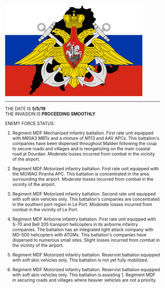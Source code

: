 ![alt text](https://github.com/WulfyWulf/CLIMB-MOUNT-OLYMPUS/blob/master/MISSION-00/olympus.png "Invasion of Malden")
***

THE DATE IS **5/5/19**<br>
THE INVASION IS **PROCEEDING SMOOTHLY**<br>

ENEMY FORCE STATUS:<br>



1. Regiment MDF Mechanized infantry battalion. First rate unit equipped with M60A3 MBTs and a mixture of M113 and AAV APCs. This battalion's companies have been dispersed throughout Malden following the coup to secure roads and villages and is reorganizing on the main coastal road at Dourdan. *Moderate* losses incurred from combat in the vicinity of the airport.<br>

2. Regiment MDF Motorized infantry battalion. First rate unit equipped with the MOWAG Piranha APC. This battalion is concentrated in the area surrounding the airport. *Moderate* losses incurred from combat in the vicinity of the airport.<br>

3. Regiment MDF Motorized infantry battalion. Second rate unit equipped with soft skin vehicles only. This battalion's companies are concentrated in the southern port region in Le Port. *Moderate* losses incurred from combat in the vicinity of Le Port.<br>

4. Regiment MDF Airborne infantry battalion. First rate unit equipped with S-70 and Bell 205 transport helicopters in its airborne infantry companies. The battalion has an integrated light attack company with MD-500 helicopters with ATGMs. This battalion's companies have dispersed to numerous small sites. Slight losses incurred from combat in the vicinity of the airport.<br>

5. Regiment MDF Motorized infantry battalion. Reservist battalion equipped with soft skin vehicles only. This battalion is not yet fully mobilized.<br>

6. Regiment MDF Motorized infantry battalion. Reservist battalion equipped with soft skin vehicles only. This battalion is assisting 1. Regiment MDF in securing roads and villages where heavier vehicles are not a priority.

